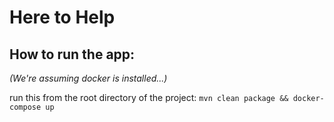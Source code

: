 # Here to Help

## How to run the app:
*(We're assuming docker is installed...)*

run this from the root directory of the project: `mvn clean package && docker-compose up`
